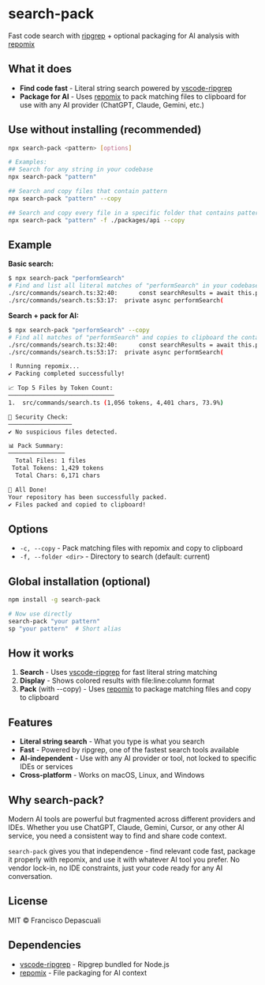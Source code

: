 # **search-pack**

Fast code search with [ripgrep](https://github.com/microsoft/vscode-ripgrep) + optional packaging for AI analysis with [repomix](https://github.com/yamadashy/repomix)

## **What it does**

- **Find code fast** - Literal string search powered by [vscode-ripgrep](https://github.com/microsoft/vscode-ripgrep)
- **Package for AI** - Uses [repomix](https://github.com/yamadashy/repomix) to pack matching files to clipboard for use with any AI provider (ChatGPT, Claude, Gemini, etc.)

## **Use without installing (recommended)**

```bash
npx search-pack <pattern> [options]

# Examples:
## Search for any string in your codebase
npx search-pack "pattern" 

## Search and copy files that contain pattern
npx search-pack "pattern" --copy

## Search and copy every file in a specific folder that contains pattern
npx search-pack "pattern" -f ./packages/api --copy
```

## **Example**

**Basic search:**

```bash
$ npx search-pack "performSearch"
# Find and list all literal matches of "performSearch" in your codebase
./src/commands/search.ts:32:40:      const searchResults = await this.performSearch(pattern, folder, rgPath)
./src/commands/search.ts:53:17:  private async performSearch(
```

**Search + pack for AI:**

```bash
$ npx search-pack "performSearch" --copy
# Find all matches of "performSearch" and copies to clipboard the containing files for AI analysis
./src/commands/search.ts:32:40:      const searchResults = await this.performSearch(pattern, folder, rgPath)
./src/commands/search.ts:53:17:  private async performSearch(

⠸ Running repomix...
✔ Packing completed successfully!

📈 Top 5 Files by Token Count:
──────────────────────────────
1.  src/commands/search.ts (1,056 tokens, 4,401 chars, 73.9%)

🔎 Security Check:
──────────────────
✔ No suspicious files detected.

📊 Pack Summary:
────────────────
  Total Files: 1 files
 Total Tokens: 1,429 tokens
  Total Chars: 6,171 chars

🎉 All Done!
Your repository has been successfully packed.
✔ Files packed and copied to clipboard!
```

## **Options**

- `-c, --copy` - Pack matching files with repomix and copy to clipboard
- `-f, --folder <dir>` - Directory to search (default: current)

## **Global installation (optional)**

```bash
npm install -g search-pack

# Now use directly
search-pack "your pattern"
sp "your pattern"  # Short alias
```

## **How it works**

1. **Search** - Uses [vscode-ripgrep](https://github.com/microsoft/vscode-ripgrep) for fast literal string matching
2. **Display** - Shows colored results with file:line:column format
3. **Pack** (with --copy) - Uses [repomix](https://github.com/yamadashy/repomix) to package matching files and copy to clipboard

## **Features**

- **Literal string search** - What you type is what you search
- **Fast** - Powered by ripgrep, one of the fastest search tools available
- **AI-independent** - Use with any AI provider or tool, not locked to specific IDEs or services
- **Cross-platform** - Works on macOS, Linux, and Windows

## **Why search-pack?**

Modern AI tools are powerful but fragmented across different providers and IDEs. Whether you use ChatGPT, Claude, Gemini, Cursor, or any other AI service, you need a consistent way to find and share code context.

`search-pack` gives you that independence - find relevant code fast, package it properly with repomix, and use it with whatever AI tool you prefer. No vendor lock-in, no IDE constraints, just your code ready for any AI conversation.

## **License**

MIT © Francisco Depascuali

## **Dependencies**

- [vscode-ripgrep](https://github.com/microsoft/vscode-ripgrep) - Ripgrep bundled for Node.js
- [repomix](https://github.com/yamadashy/repomix) - File packaging for AI context
